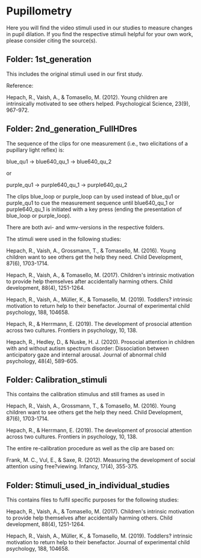 # Pupillometry

Here you will find the video stimuli used in our studies to measure changes in pupil dilation. If you find the respective stimuli helpful for your own work, please consider citing the source(s). 

## Folder: 1st_generation

This includes the original stimuli used in our first study.

Reference:

Hepach, R., Vaish, A., & Tomasello, M. (2012). Young children are intrinsically motivated to see others helped. Psychological Science, 23(9), 967-972.

## Folder: 2nd_generation_FullHDres

The sequence of the clips for one measurement (i.e., two elicitations of a pupillary light reflex) is:

blue_qu1 -> blue640_qu_1 -> blue640_qu_2

or

purple_qu1 -> purple640_qu_1 -> purple640_qu_2

The clips blue_loop or purple_loop can by used instead of blue_qu1 or purple_qu1 to cue the measurement sequence until blue640_qu_1 or purple640_qu_1 is initiated with a key press (ending the presentation of blue_loop or purple_loop).

There are both avi- and wmv-versions in the respective folders.

The stimuli were used in the following studies:

Hepach, R., Vaish, A., Grossmann, T., & Tomasello, M. (2016). Young children want to see others get the help they need. Child Development, 87(6), 1703-1714.

Hepach, R., Vaish, A., & Tomasello, M. (2017). Children's intrinsic motivation to provide help themselves after accidentally harming others. Child development, 88(4), 1251-1264.

Hepach, R., Vaish, A., Müller, K., & Tomasello, M. (2019). Toddlers? intrinsic motivation to return help to their benefactor. Journal of experimental child psychology, 188, 104658.

Hepach, R., & Herrmann, E. (2019). The development of prosocial attention across two cultures. Frontiers in psychology, 10, 138.

Hepach, R., Hedley, D., & Nuske, H. J. (2020). Prosocial attention in children with and without autism spectrum disorder: Dissociation between anticipatory gaze and internal arousal. Journal of abnormal child psychology, 48(4), 589-605.

## Folder: Calibration_stimuli

This contains the calibration stimulus and still frames as used in 

Hepach, R., Vaish, A., Grossmann, T., & Tomasello, M. (2016). Young children want to see others get the help they need. Child Development, 87(6), 1703-1714.

Hepach, R., & Herrmann, E. (2019). The development of prosocial attention across two cultures. Frontiers in psychology, 10, 138.

The entire re-calibration procedure as well as the clip are based on:

Frank, M. C., Vul, E., & Saxe, R. (2012). Measuring the development of social attention using free?viewing. Infancy, 17(4), 355-375.

## Folder: Stimuli_used_in_individual_studies

This contains files to fulfil specific purposes for the following studies:

Hepach, R., Vaish, A., & Tomasello, M. (2017). Children's intrinsic motivation to provide help themselves after accidentally harming others. Child development, 88(4), 1251-1264.

Hepach, R., Vaish, A., Müller, K., & Tomasello, M. (2019). Toddlers? intrinsic motivation to return help to their benefactor. Journal of experimental child psychology, 188, 104658.
